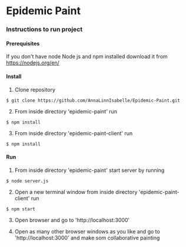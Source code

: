 # Epidemic Paint

### Instructions to run project

#### Prerequisites
If you don't have node Node js and npm installed download it from
https://nodejs.org/en/


#### Install
1. Clone repository
```
$ git clone https://github.com/AnnaLinnIsabelle/Epidemic-Paint.git
```
2. From inside directory 'epidemic-paint' run
```
$ npm install
```

3. From inside directory 'epidemic-paint-client' run
```
$ npm install
```

#### Run
1. From inside directory 'epidemic-paint'
start server by running

```
$ node server.js
```

2. Open a new terminal window from inside directory 'epidemic-paint-client' run
```
$ npm start
```

3. Open browser and go to 'http://localhost:3000'

4. Open as many other browser windows as you like and go to 'http://localhost:3000' and make som collaborative painting 